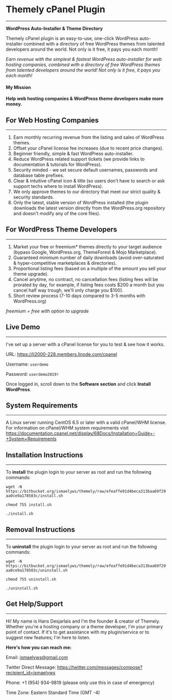 # Themely cPanel Plugin
---

**WordPress Auto-Installer & Theme Directory**

Themely cPanel plugin is an easy-to-use, one-click WordPress auto-installer combined with a directory of free WordPress themes from talented developers around the world. Not only is it free, it pays you each month!

*Earn revenue with the simplest & fastest WordPress auto-installer for web hosting companies, combined with a directory of free WordPress themes from talented developers around the world! Not only is it free, it pays you each month!*

#### My Mission

**Help web hosting companies & WordPress theme developers make more money.**


## For Web Hosting Companies
---

1. Earn monthly recurring revenue from the listing and sales of WordPress themes.
2. Offset your cPanel license fee increases (due to recent price changes).
3. Beginner friendly, simple & fast WordPress auto-installer.
4. Reduce WordPress related support tickets (we provide links to documentation & tutorials for WordPress).
5. Security minded - we set secure default usernames, passwords and database table prefixes.
6. Clear & intuitive cPanel icon & title (so users don't have to search or ask support techs where to install WordPress).
7. We only approve themes to our directory that meet our strict quality & security standards.
8. Only the latest, stable version of WordPress installed (the plugin downloads the latest version directly from the WordPress.org repository and doesn't modify any of the core files).


## For WordPress Theme Developers
---

1. Market your free or freemium* themes directly to your target audience (bypass Google, WordPress.org, ThemeForest & Mojo Marketplace).
2. Guaranteed minimum number of daily downloads (avoid over-saturated & hyper-competitive marketplaces & directories).
3. Proportional listing fees (based on a multiple of the amount you sell your theme upgrade).
4. Cancel anytime, no contract, no cancellation fees (listing fees will be prorated by day, for example, if listing fees costs $200 a month but you cancel half way trough, we'll only charge you $100).
5. Short review process (7-10 days compared to 3-5 months with WordPress.org)

*freemium = free with option to upgrade*

## Live Demo
---

I've set up a server with a cPanel license for you to test & see how it works.

URL: https://li2000-228.members.linode.com/cpanel

Username: `userdemo`

Password: `userdemo2019!`

Once logged in, scroll down to the **Software section** and click **Install WordPress**.


## System Requirements
---

A Linux server running CentOS 6.5 or later with a valid cPanel/WHM license. For information on cPanel/WHM system requirements visit https://documentation.cpanel.net/display/68Docs/Installation+Guide+-+System+Requirements



## Installation Instructions
---

To **install** the plugin login to your server as root and run the following commands:

`wget -N https://bitbucket.org/ismaelyws/themely/raw/efeaffe91d4beca313baa69f29aa0ce9a178503c/install.sh`

`chmod 755 install.sh`

`./install.sh`


## Removal Instructions
---

To **uninstall** the plugin login to your server as root and run the following commands:

`wget -N https://bitbucket.org/ismaelyws/themely/raw/efeaffe91d4beca313baa69f29aa0ce9a178503c/uninstall.sh`

`chmod 755 uninstall.sh`

`./uninstall.sh`


## Get Help/Support
---

Hi! My name is Hans Desjarlais and I'm the founder & creator of Themely. Whether you're a hosting company or a theme developer, I'm your primary point of contact. If it's to get assistance with my plugin/service or to suggest new features; I'm here to listen.

**Here's how you can reach me:**

Email: ismaelyws@gmail.com

Twitter Direct Message: https://twitter.com/messages/compose?recipient_id=ismaelyws

Phone: +1 (954) 934-9819 (please only use this in case of emergency)

Time Zone: Eastern Standard Time (GMT -4)